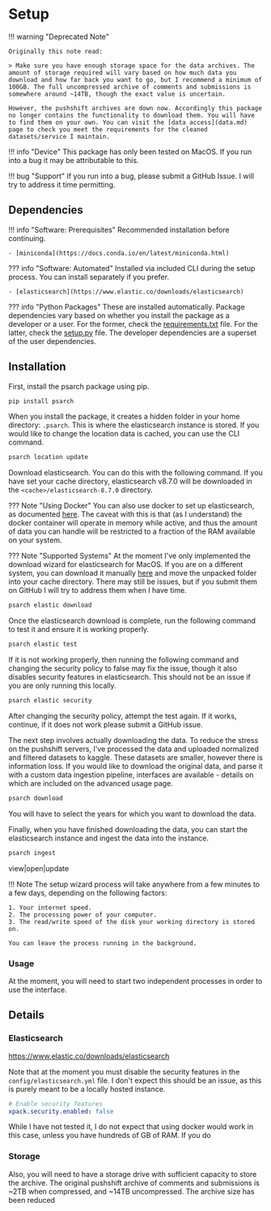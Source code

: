 # Setup

!!! warning "Deprecated Note"

    Originally this note read:

    > Make sure you have enough storage space for the data archives. The amount of storage required will vary based on how much data you download and how far back you want to go, but I recommend a minimum of 100GB. The full uncompressed archive of comments and submissions is somewhere around ~14TB, though the exact value is uncertain.

    However, the pushshift archives are down now. Accordingly this package no longer contains the functionality to download them. You will have to find them on your own. You can visit the [data access](data.md) page to check you meet the requirements for the cleaned datasets/service I maintain.

!!! info "Device"
    This package has only been tested on MacOS. If you run into a bug it may be attributable to this.

!!! bug "Support"
    If you run into a bug, please submit a GitHub Issue. I will try to address it time permitting.

## Dependencies

!!! info "Software: Prerequisites"
    Recommended installation before continuing.

    - [miniconda](https://docs.conda.io/en/latest/miniconda.html)

??? info "Software: Automated"
    Installed via included CLI during the setup process. You can install separately if you prefer.

    - [elasticsearch](https://www.elastic.co/downloads/elasticsearch)

??? info "Python Packages"
    These are installed automatically. Package dependencies vary based on whether you install the package as a developer or a user. For the former, check the [requirements.txt]() file. For the latter, check the [setup.py]() file. The developer dependencies are a superset of the user dependencies.

## Installation

First, install the psarch package using pip.

```bash
pip install psarch
```

When you install the package, it creates a hidden folder in your home directory: `.psarch`. This is where the elasticsearch instance is stored. If you would like to change the location data is cached, you can use the CLI command.

```bash
psarch location update
```

Download elasticsearch. You can do this with the following command. If you have set your cache directory, elasticsearch v8.7.0 will be downloaded in the `<cache>/elasticsearch-8.7.0` directory.

??? Note "Using Docker"
    You can also use docker to set up elasticsearch, as documented [here](https://dylancastillo.co/elasticsearch-python/). The caveat with this is that (as I understand) the docker container will operate in memory while active, and thus the amount of data you can handle will be restricted to a fraction of the RAM available on your system.

??? Note "Supported Systems"
    At the moment I've only implemented the download wizard for elasticsearch for MacOS. If you are on a different system, you can download it manually [here](https://www.elastic.co/downloads/elasticsearch) and move the unpacked folder into your cache directory. There may still be issues, but if you submit them on GitHub I will try to address them when I have time.

```bash
psarch elastic download
```

Once the elasticsearch download is complete, run the following command to test it and ensure it is working properly.

```bash
psarch elastic test
```

If it is not working properly, then running the following command and changing the security policy to false may fix the issue, though it also disables security features in elasticsearch. This should not be an issue if you are only running this locally.

```bash
psarch elastic security
```

After changing the security policy, attempt the test again. If it works, continue, if it does not work please submit a GitHub issue.

The next step involves actually downloading the data. To reduce the stress on the pushshift servers, I've processed the data and uploaded normalized and filtered datasets to kaggle. These datasets are smaller, however there is information loss. If you would like to download the original data, and parse it with a custom data ingestion pipeline, interfaces are available - details on which are included on the advanced usage page.

```bash
psarch download
```

You will have to select the years for which you want to download the data.


Finally, when you have finished downloading the data, you can start the elasticsearch instance and ingest the data into the instance.

```bash
psarch ingest
```







view|open|update



!!! Note
    The setup wizard process will take anywhere from a few minutes to a few days, depending on the following factors:

    1. Your internet speed.
    2. The processing power of your computer.
    3. The read/write speed of the disk your working directory is stored on.

    You can leave the process running in the background.


### Usage

At the moment, you will need to start two independent processes in order to use the interface.


## Details

### Elasticsearch



https://www.elastic.co/downloads/elasticsearch

Note that at the moment you must disable the security features in the `config/elasticsearch.yml` file. I don't expect this should be an issue, as this is purely meant to be a locally hosted instance.

```yaml
# Enable security features
xpack.security.enabled: false
```

While I have not tested it, I do not expect that using docker would work in this case, unless you have hundreds of GB of RAM. If you do

### Storage


Also, you will need to have a storage drive with sufficient capacity to store the archive. The original pushshift archive of comments and submissions is ~2TB when compressed, and ~14TB uncompressed. The archive size has been reduced



